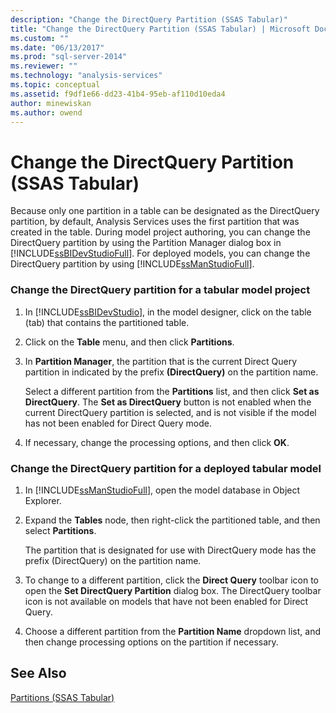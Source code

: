 ```yaml
---
description: "Change the DirectQuery Partition (SSAS Tabular)"
title: "Change the DirectQuery Partition (SSAS Tabular) | Microsoft Docs"
ms.custom: ""
ms.date: "06/13/2017"
ms.prod: "sql-server-2014"
ms.reviewer: ""
ms.technology: "analysis-services"
ms.topic: conceptual
ms.assetid: f9df1e66-dd23-41b4-95eb-af110d10eda4
author: minewiskan
ms.author: owend
---
```

# Change the DirectQuery Partition (SSAS Tabular)
  Because only one partition in a table can be designated as the DirectQuery partition, by default, Analysis Services uses the first partition that was created in the table. During model project authoring, you can change the DirectQuery partition by using the Partition Manager dialog box in [!INCLUDE[ssBIDevStudioFull](../includes/ssbidevstudiofull-md.md)]. For deployed models, you can change the DirectQuery partition by using [!INCLUDE[ssManStudioFull](../includes/ssmanstudiofull-md.md)].  
  
### Change the DirectQuery partition for a tabular model project  
  
1.  In [!INCLUDE[ssBIDevStudio](../includes/ssbidevstudio-md.md)], in the model designer, click on the table (tab) that contains the partitioned table.  
  
2.  Click on the **Table** menu, and then click **Partitions**.  
  
3.  In **Partition Manager**, the partition that is the current Direct Query partition in indicated by the prefix **(DirectQuery)** on the partition name.  
  
     Select a different partition from the **Partitions** list, and then click **Set as DirectQuery**. The **Set as DirectQuery** button is not enabled when the current DirectQuery partition is selected, and is not visible if the model has not been enabled for Direct Query mode.  
  
4.  If necessary, change the processing options, and then click **OK**.  
  
### Change the DirectQuery partition for a deployed tabular model  
  
1.  In [!INCLUDE[ssManStudioFull](../includes/ssmanstudiofull-md.md)], open the model database in Object Explorer.  
  
2.  Expand the **Tables** node, then right-click the partitioned table, and then select **Partitions**.  
  
     The partition that is designated for use with DirectQuery mode has the prefix (DirectQuery) on the partition name.  
  
3.  To change to a different partition, click the **Direct Query** toolbar icon to open the **Set DirectQuery Partition** dialog box. The DirectQuery toolbar icon is not available on models that have not been enabled for Direct Query.  
  
4.  Choose a different partition from the **Partition Name** dropdown list, and then change processing options on the partition if necessary.  
  
## See Also  
 [Partitions &#40;SSAS Tabular&#41;](tabular-models/partitions-ssas-tabular.md)  
  
  
